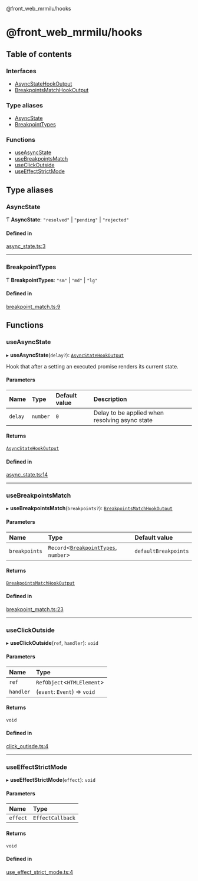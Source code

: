 @front_web_mrmilu/hooks

# @front_web_mrmilu/hooks

## Table of contents

### Interfaces

- [AsyncStateHookOutput](interfaces/AsyncStateHookOutput.md)
- [BreakpointsMatchHookOutput](interfaces/BreakpointsMatchHookOutput.md)

### Type aliases

- [AsyncState](Hooks.md#asyncstate)
- [BreakpointTypes](Hooks.md#breakpointtypes)

### Functions

- [useAsyncState](Hooks.md#useasyncstate)
- [useBreakpointsMatch](Hooks.md#usebreakpointsmatch)
- [useClickOutside](Hooks.md#useclickoutside)
- [useEffectStrictMode](Hooks.md#useeffectstrictmode)

## Type aliases

### AsyncState

Ƭ **AsyncState**: `"resolved"` \| `"pending"` \| `"rejected"`

#### Defined in

[async_state.ts:3](https://github.com/mrmilu/front_web_mrmilu/blob/dde8b62/packages/hooks/src/async_state.ts#L3)

---

### BreakpointTypes

Ƭ **BreakpointTypes**: `"sm"` \| `"md"` \| `"lg"`

#### Defined in

[breakpoint_match.ts:9](https://github.com/mrmilu/front_web_mrmilu/blob/dde8b62/packages/hooks/src/breakpoint_match.ts#L9)

## Functions

### useAsyncState

▸ **useAsyncState**(`delay?`): [`AsyncStateHookOutput`](interfaces/AsyncStateHookOutput.md)

Hook that after a setting an executed promise renders its current state.

#### Parameters

| Name    | Type     | Default value | Description                                    |
| :------ | :------- | :------------ | :--------------------------------------------- |
| `delay` | `number` | `0`           | Delay to be applied when resolving async state |

#### Returns

[`AsyncStateHookOutput`](interfaces/AsyncStateHookOutput.md)

#### Defined in

[async_state.ts:14](https://github.com/mrmilu/front_web_mrmilu/blob/dde8b62/packages/hooks/src/async_state.ts#L14)

---

### useBreakpointsMatch

▸ **useBreakpointsMatch**(`breakpoints?`): [`BreakpointsMatchHookOutput`](interfaces/BreakpointsMatchHookOutput.md)

#### Parameters

| Name          | Type                                                               | Default value        |
| :------------ | :----------------------------------------------------------------- | :------------------- |
| `breakpoints` | `Record`<[`BreakpointTypes`](Hooks.md#breakpointtypes), `number`\> | `defaultBreakpoints` |

#### Returns

[`BreakpointsMatchHookOutput`](interfaces/BreakpointsMatchHookOutput.md)

#### Defined in

[breakpoint_match.ts:23](https://github.com/mrmilu/front_web_mrmilu/blob/dde8b62/packages/hooks/src/breakpoint_match.ts#L23)

---

### useClickOutside

▸ **useClickOutside**(`ref`, `handler`): `void`

#### Parameters

| Name      | Type                         |
| :-------- | :--------------------------- |
| `ref`     | `RefObject`<`HTMLElement`\>  |
| `handler` | (`event`: `Event`) => `void` |

#### Returns

`void`

#### Defined in

[click_outisde.ts:4](https://github.com/mrmilu/front_web_mrmilu/blob/dde8b62/packages/hooks/src/click_outisde.ts#L4)

---

### useEffectStrictMode

▸ **useEffectStrictMode**(`effect`): `void`

#### Parameters

| Name     | Type             |
| :------- | :--------------- |
| `effect` | `EffectCallback` |

#### Returns

`void`

#### Defined in

[use_effect_strict_mode.ts:4](https://github.com/mrmilu/front_web_mrmilu/blob/dde8b62/packages/hooks/src/use_effect_strict_mode.ts#L4)

